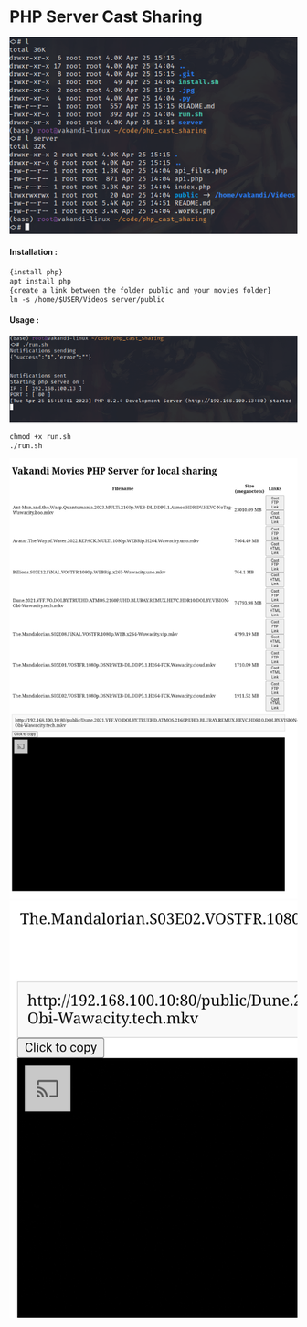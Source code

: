 # PHP Server Cast Sharing


<img src="/.jpg/3.png" alt="Index Server" title="Index Server">
                                                             
                                                             
#### Installation : 
```
{install php}
apt install php
{create a link between the folder public and your movies folder}
ln -s /home/$USER/Videos server/public
```


#### Usage :


<img src="/.jpg/4.png" alt="Index Server" title="Index Server">



```
chmod +x run.sh
./run.sh
```



<img src="/.jpg/2.jpg" alt="Index Server" title="Index Server">
<img src="/.jpg/1.jpg" alt="Index Server" title="Index Server">
